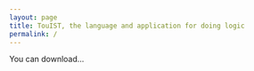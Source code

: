 ```yaml
---
layout: page
title: TouIST, the language and application for doing logic
permalink: /
---
```

You can download...
